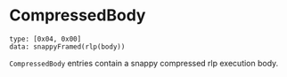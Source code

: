 # CompressedBody

```
type: [0x04, 0x00]
data: snappyFramed(rlp(body))
```

`CompressedBody` entries contain a snappy compressed rlp execution body.
